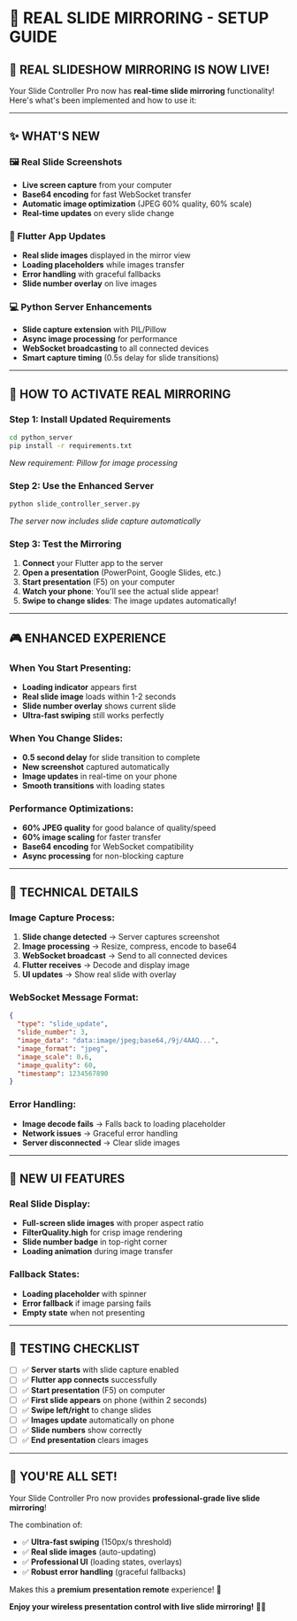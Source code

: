 # 🎯 REAL SLIDE MIRRORING - SETUP GUIDE

## 📸 **REAL SLIDESHOW MIRRORING IS NOW LIVE!**

Your Slide Controller Pro now has **real-time slide mirroring** functionality! Here's what's been implemented and how to use it:

---

## ✨ **WHAT'S NEW**

### **🖼️ Real Slide Screenshots**
- **Live screen capture** from your computer
- **Base64 encoding** for fast WebSocket transfer
- **Automatic image optimization** (JPEG 60% quality, 60% scale)
- **Real-time updates** on every slide change

### **📱 Flutter App Updates**
- **Real slide images** displayed in the mirror view
- **Loading placeholders** while images transfer
- **Error handling** with graceful fallbacks
- **Slide number overlay** on live images

### **💻 Python Server Enhancements**
- **Slide capture extension** with PIL/Pillow
- **Async image processing** for performance  
- **WebSocket broadcasting** to all connected devices
- **Smart capture timing** (0.5s delay for slide transitions)

---

## 🚀 **HOW TO ACTIVATE REAL MIRRORING**

### **Step 1: Install Updated Requirements**
```bash
cd python_server
pip install -r requirements.txt
```
*New requirement: Pillow for image processing*

### **Step 2: Use the Enhanced Server**
```bash
python slide_controller_server.py
```
*The server now includes slide capture automatically*

### **Step 3: Test the Mirroring**
1. **Connect** your Flutter app to the server
2. **Open a presentation** (PowerPoint, Google Slides, etc.)
3. **Start presentation** (F5) on your computer
4. **Watch your phone**: You'll see the actual slide appear!
5. **Swipe to change slides**: The image updates automatically!

---

## 🎮 **ENHANCED EXPERIENCE**

### **When You Start Presenting:**
- **Loading indicator** appears first
- **Real slide image** loads within 1-2 seconds
- **Slide number overlay** shows current slide
- **Ultra-fast swiping** still works perfectly

### **When You Change Slides:**
- **0.5 second delay** for slide transition to complete
- **New screenshot** captured automatically
- **Image updates** in real-time on your phone
- **Smooth transitions** with loading states

### **Performance Optimizations:**
- **60% JPEG quality** for good balance of quality/speed
- **60% image scaling** for faster transfer
- **Base64 encoding** for WebSocket compatibility
- **Async processing** for non-blocking capture

---

## 🔧 **TECHNICAL DETAILS**

### **Image Capture Process:**
1. **Slide change detected** → Server captures screenshot
2. **Image processing** → Resize, compress, encode to base64
3. **WebSocket broadcast** → Send to all connected devices
4. **Flutter receives** → Decode and display image
5. **UI updates** → Show real slide with overlay

### **WebSocket Message Format:**
```json
{
  "type": "slide_update",
  "slide_number": 3,
  "image_data": "data:image/jpeg;base64,/9j/4AAQ...",
  "image_format": "jpeg",
  "image_scale": 0.6,
  "image_quality": 60,
  "timestamp": 1234567890
}
```

### **Error Handling:**
- **Image decode fails** → Falls back to loading placeholder
- **Network issues** → Graceful error handling
- **Server disconnected** → Clear slide images

---

## 📱 **NEW UI FEATURES**

### **Real Slide Display:**
- **Full-screen slide images** with proper aspect ratio
- **FilterQuality.high** for crisp image rendering
- **Slide number badge** in top-right corner
- **Loading animation** during image transfer

### **Fallback States:**
- **Loading placeholder** with spinner
- **Error fallback** if image parsing fails
- **Empty state** when not presenting

---

## 🎯 **TESTING CHECKLIST**

- [ ] ✅ **Server starts** with slide capture enabled
- [ ] ✅ **Flutter app connects** successfully  
- [ ] ✅ **Start presentation** (F5) on computer
- [ ] ✅ **First slide appears** on phone (within 2 seconds)
- [ ] ✅ **Swipe left/right** to change slides
- [ ] ✅ **Images update** automatically on phone
- [ ] ✅ **Slide numbers** show correctly
- [ ] ✅ **End presentation** clears images

---

## 🚀 **YOU'RE ALL SET!**

Your Slide Controller Pro now provides **professional-grade live slide mirroring**! 

The combination of:
- ✅ **Ultra-fast swiping** (150px/s threshold)
- ✅ **Real slide images** (auto-updating)
- ✅ **Professional UI** (loading states, overlays)
- ✅ **Robust error handling** (graceful fallbacks)

Makes this a **premium presentation remote** experience! 🎉

**Enjoy your wireless presentation control with live slide mirroring!** 📱✨
